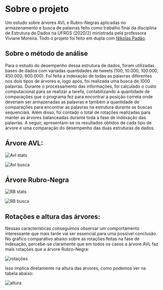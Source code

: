 # Sobre o projeto
Um estudo sobre árvores AVL e Rubro-Negras aplicadas no armazenamento e busca de palavras feito como trabalho final da disciplina de Estrutura de Dados na UFRGS (2020/2) ministrada pela professora Viviane Moreira.
Todo o projeto foi feito em dupla com [Níkolas Padão](https://github.com/nibst).

## Sobre o método de análise
Para o estudo do desempenho dessa estrutura de dados, foram utilizadas bases de dados com variadas quantidades de tweets (100, 10.000, 100.000, 450.000, 900.000). Foi feita a indexação de todas as palavras diferentes nos dois tipos de árvores e, logo após, foi realizada uma busca de 1000 palavras.
Durante o processamento das informações, foi calculado o custo computacional para se realizar a tarefa, contabilizando a quantidade de comparações que o programa fez para encontrar a posição correta onde deveriam ser armazenadas as palavras e também a quantidade de comparações para encontrar as palavras na estrutura durante as buscas sequenciais. Além disso, foi contado o total de rotações realizadas para manter as árvores balanceadas durante toda a fase de indexação das palavras.
A seguir, apresentam-se os resultados obtidos de cada tipo de árvore e uma comparação do desempenho das duas estruturas de dados.

## Árvore AVL:

![Avl stats](https://user-images.githubusercontent.com/72423032/158038685-ae812fcd-5fdf-4b4b-bf5e-5f39a24b11eb.png)

![Avl busca](https://user-images.githubusercontent.com/72423032/158038724-370fa980-e8c9-429e-a162-0e7f08cbcd42.png)

## Árvore Rubro-Negra

![RB stats](https://user-images.githubusercontent.com/72423032/158038763-cb74c1bd-1b02-429b-9aa8-4a6a5c4c7635.png)

![RB busca](https://user-images.githubusercontent.com/72423032/158038772-d05cb36e-2b29-4644-8cad-b35dd281aeb8.png)

## Rotações e altura das árvores:
Nessas características conseguimos observar um comportamento interessante que mais tarde vai ser essencial para uma possível conclusão.
No gráfico comparativo abaixo sobre as rotações feitas na fase de indexação, percebe-se claramente que em todos os casos a árvore AVL faz mais rotações que a árvore Rubro-Negra:

![rotações](https://user-images.githubusercontent.com/72423032/158038848-742f828e-8069-4b68-860d-ffb467538b18.png)


Isso implica diretamente na altura das árvores, como podemos ver na tabela abaixo:

![altura](https://user-images.githubusercontent.com/72423032/158038875-10218ff1-0773-4612-8d15-f43d76ba480b.png)
